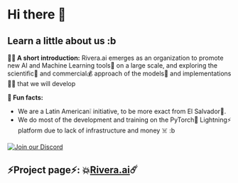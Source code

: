 # Hi there 👋



## Learn a little about us :b

**🙋‍♀️ A short introduction:** Rivera.ai emerges as an organization to promote new AI and Machine Learning tools🧠 on a large scale, and exploring the scientific🧪 and commercial💰 approach of the models🤖 and implementations👨‍💻 that we will develop

**🍿 Fun facts:** 
- We are a Latin American❕ initiative, to be more exact from El Salvador🧠.
- We do most of the development and training on the PyTorch🐍 Lightning⚡️ platform due to lack of infrastructure and money ☠️ :b


[![Join our Discord](https://img.shields.io/badge/Discord-Join%20our%20server-5865F2?style=for-the-badge&logo=discord&logoColor=white)](https://discord.gg/zATgW9UXh2)

## ⚡️Project page⚡️: 💥[Rivera.ai](https://rivera-ai.github.io/Rivera.ai-page/)☄️
